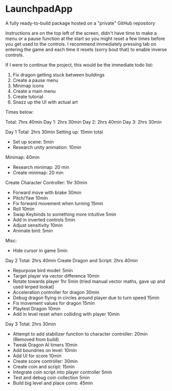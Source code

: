 # LaunchpadApp
A fully ready-to-build package hosted on a "private" GitHub repository

Instructions are on the top left of the screen, didn't have time to make a menu or a pause function at the start so you might reset a few times before you get used to the controls. I recommend immediately pressing tab on entering the game and each time it resets (sorry bout that) to enable inverse controls.

If I were to continue the project, this would be the immediate todo list:
1. Fix dragon getting stuck between buildings
2. Create a pause menu
3. Minimap icons
4. Create a main menu
5. Create tutorial
6. Snazz up the UI with actual art


Times below:

Total: 7hrs 40min
 Day 1: 2hrs 30min
 Day 2: 2hrs 40min
 Day 3: 2hrs 30min




Day 1 Total: 2hrs 30min
Setting up: 15min total
- Set up scene:
    5min
- Research unity animation:
    10min

Minimap: 40min
- Research minimap:
    20 min
- Create minimap:
    20 min

Create Character Controller: 1hr 30min
- Forward move with brake
    30min
- Pitch/Yaw
    10min
- Fix forward movement when turning
    15min
- Roll
    10min
- Swap Keybinds to something more intuitive
    5min
- Add in inverted controls
    5min
- Adjust sensitivity
    10min
- Animate bird:
    5min

Misc:
- Hide cursor in game
    5min




Day 2 Total: 2hrs 40min
Create Dragon and Script: 2hrs 40min
- Repurpose bird model:
    5min
- Target player via vector difference
    10min
- Rotate towards player
    1hr 5min (tried manual vector maths, gave up and used lerped lookat)
- Acceleration controller for dragon
    30min
- Debug dragon flying in circles around player due to turn speed
    15min
- Fix movement values for dragon
    15min
- Playtest Dragon
    10min
- Add in level reset when colliding with player
    10min




Day 3 Total: 2hrs 30min
- Attempt to add stabilizer function to character controller:
    20min
    (Removed from build)
- Tweak Dragon AI timers
    10min
- Add boundries on level:
    10min
- Add UI for score
    10min
- Create score controller:
    30min
- Create coin and script:
    15min
- Integrate coin script into player controller
    5min
- Test and debug coin collection
    5min
- Build big level and place coins:
    45min
